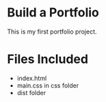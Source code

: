 # Build a Portfolio

This is my first portfolio project.

# Files Included

* index.html
* main.css in css folder
* dist folder

